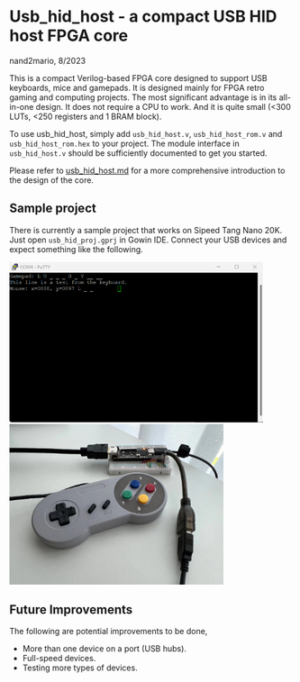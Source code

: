 # Usb_hid_host - a compact USB HID host FPGA core

nand2mario, 8/2023

This is a compact Verilog-based FPGA core designed to support USB keyboards, mice and gamepads. It is designed mainly for FPGA retro gaming and computing projects. The most significant advantage is in its all-in-one design. It does not require a CPU to work. And it is quite small (<300 LUTs, <250 registers and 1 BRAM block).

To use usb_hid_host, simply add `usb_hid_host.v`, `usb_hid_host_rom.v` and `usb_hid_host_rom.hex` to your project. The module interface in `usb_hid_host.v` should be sufficiently documented to get you started.

Please refer to [usb_hid_host.md](doc/usb_hid_host.md) for a more comprehensive introduction to the design of the core.

## Sample project

There is currently a sample project that works on Sipeed Tang Nano 20K. Just open `usb_hid_proj.gprj` in Gowin IDE. Connect your USB devices and expect something like the following.

<img src='doc/usb_hid_host_demo.png' width=450> <img src='doc/usb_hid_host_setup.jpg' width=380>

## Future Improvements

The following are potential improvements to be done,
* More than one device on a port (USB hubs).
* Full-speed devices.
* Testing more types of devices.

